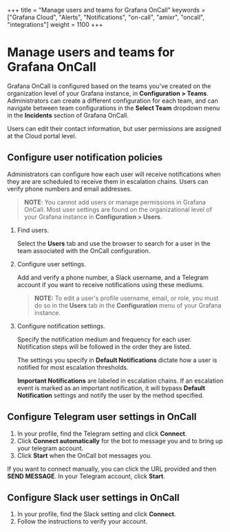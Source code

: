 +++
title = "Manage users and teams for Grafana OnCall"
keywords = ["Grafana Cloud", "Alerts", "Notifications", "on-call", "amixr", "oncall", "integrations"]
weight = 1100
+++

# Manage users and teams for Grafana OnCall

Grafana OnCall is configured based on the teams you've created on the organization level of your Grafana instance, in **Configuration > Teams**. Administrators can create a different configuration for each team, and can navigate between team configurations in the **Select Team** dropdown menu in the **Incidents** section of Grafana OnCall. 

Users can edit their contact information, but user permissions are assigned at the Cloud portal level.

## Configure user notification policies

Administrators can configure how each user will receive notifications when they are are scheduled to receive them in escalation chains. Users can verify phone numbers and email addresses. 

>**NOTE**: You cannot add users or manage permissions in Grafana OnCall. Most user settings are found on the organizational level of your Grafana instance in  **Configuration > Users**.

1. Find users.
    
    Select the **Users** tab and use the browser to search for a user in the team associated with the OnCall configuration.

1. Configure user settings.

    Add and verify a phone number, a Slack username, and a Telegram account if you want to receive notifications using these mediums.

    >**NOTE:** To edit a user's profile username, email, or role, you must do so in the **Users** tab in the **Configuration** menu of your Grafana instance. 

1. Configure notification settings.
    
    Specify the notification medium and frequency for each user. Notification steps will be followed in the order they are listed.
    
    The settings you specify in **Default Notifications** dictate how a user is notified for most escalation thresholds. 
    
    **Important Notifications** are labeled in escalation chains. If an escalation event is marked as an important notification, it will bypass **Default Notification** settings and notify the user by the method specified.

## Configure Telegram user settings in OnCall

1. In your profile, find the Telegram setting and click **Connect**.
1. Click **Connect automatically** for the bot to message you and to bring up your telegram account.
1. Click **Start** when the OnCall bot messages you.

If you want to connect manually, you can click the URL provided and then **SEND MESSAGE**. In your Telegram account, click **Start**.

## Configure Slack user settings in OnCall

1. In your profile, find the Slack setting and click **Connect**.
1. Follow the instructions to verify your account. 